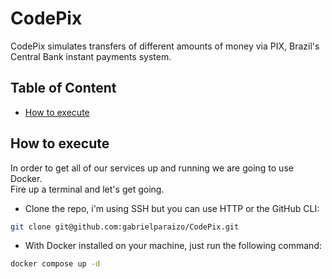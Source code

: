 # CodePix
CodePix simulates transfers of different amounts of money via PIX, Brazil's Central Bank instant payments system.

## Table of Content
* [How to execute](#how-to-execute)

## How to execute
In order to get all of our services up and running we are going to use Docker. <br>
Fire up a terminal and let's get going.
* Clone the repo, i'm using SSH but you can use HTTP or the GitHub CLI:
```bash
git clone git@github.com:gabrielparaizo/CodePix.git
```
* With Docker installed on your machine, just run the following command:
```bash
docker compose up -d
```
